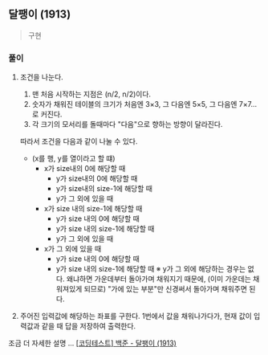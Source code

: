 ## 달팽이 (1913)
> 구현

### 풀이 
1. 조건을 나눈다. 
   
   1. 맨 처음 시작하는 지점은 (n/2, n/2)이다. 
   2. 숫자가 채워진 테이블의 크기가 처음엔 3×3, 그 다음엔 5×5, 그 다음엔 7×7... 로 커진다.
   3. 각 크기의 모서리를 돌때마다 "다음"으로 향하는 방향이 달라진다. 

   따라서 조건을 다음과 같이 나눌 수 있다.
   - (x를 행, y를 열이라고 할 떄)
        - x가 size내의 0에 해당할 때
          - y가 size내의 0에 해당할 때
          - y가 size내의 size-1에 해당할 때
          - y가 그 외에 있을 때 
        - x가 size 내의 size-1에 해당할 때
          - y가 size 내의 0에 해당할 때
          - y가 size 내의 size-1에 해당할 때
          - y가 그 외에 있을 때
        - x가 그 외에 있을 때
          - y가 size 내의 0에 해당할 때
          - y가 size 내의 size-1에 해당할 때
           ※ y가 그 외에 해당하는 경우는 없다. 왜냐하면 가운데부터 돌아가며 채워지기 때문에, (이미 가운데는 채워져있게 되므로) "가에 있는 부분"만 신경써서 돌아가며 채워주면 된다. 

2. 주어진 입력값에 해당하는 좌표를 구한다. 
   1번에서 값을 채워나가다가, 현재 값이 입력값과 같을 때 답을 저장하여 출력한다. 

조금 더 자세한 설명 ... [[코딩테스트] 백준 - 달팽이 (1913)](https://blog.naver.com/diddnjs02/222138836086)